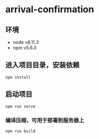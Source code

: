 # arrival-confirmation

## 环境
- node v8.11.3
- npm v5.6.0
## 进入项目目录，安装依赖
```
npm install
```
## 启动项目
```
npm run serve
```
### 编译压缩，可用于部署到服务器上
```
npm run build
```
